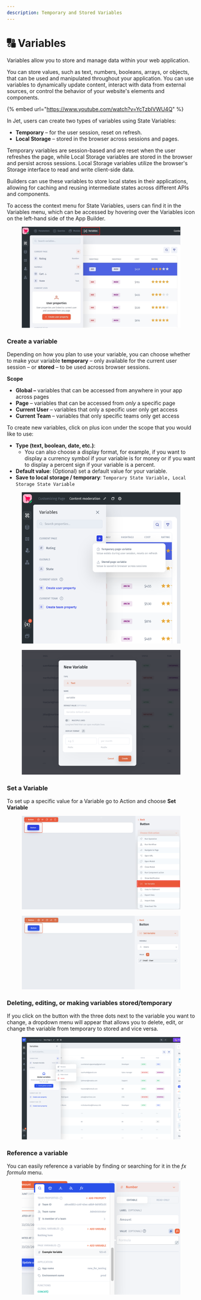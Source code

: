 ```yaml
---
description: Temporary and Stored Variables
---
```


# 🔠 Variables

Variables allow you to store and manage data within your web application.

You can store values, such as text, numbers, booleans, arrays, or objects, that can be used and manipulated throughout your application. You can use variables to dynamically update content, interact with data from external sources, or control the behavior of your website's elements and components.

{% embed url="https://www.youtube.com/watch?v=YcTzbIVWU4Q" %}

In Jet, users can create two types of variables using State Variables:&#x20;

* **Temporary** – for the user session, reset on refresh.
* **Local Storage** – stored in the browser across sessions and pages.

Temporary variables are session-based and are reset when the user refreshes the page, while Local Storage variables are stored in the browser and persist across sessions. Local Storage variables utilize the browser's Storage interface to read and write client-side data.

Builders can use these variables to store local states in their applications, allowing for caching and reusing intermediate states across different APIs and components.

To access the context menu for State Variables, users can find it in the Variables menu, which can be accessed by hovering over the Variables icon on the left-hand side of the App Builder.

<figure><img src="../../.gitbook/assets/var1.jpg" alt=""><figcaption></figcaption></figure>

### **Create a variable**

Depending on how you plan to use your variable, you can choose whether to make your variable **temporary** – only available for the current user session – or **stored** – to be used across browser sessions.

**Scope**

* **Global –** variables that can be accessed from anywhere in your app across pages&#x20;
* **Page** – variables that can be accessed from _only_ a specific page
* **Current User** – variables that only a specific user only get access
* **Current Team** – variables that only specific teams only get access

To create new variables, click on plus icon under the scope that you would like to use:

* **Type (text, boolean, date, etc.)**:
  * You can also choose a display format, for example, if you want to display a currency symbol if your variable is for money or if you want to display a percent sign if your variable is a percent.
* **Default value**:  (Optional) set a default value for your variable.
* **Save to local storage / temporary**: `Temporary State Variable, Local Storage State Variable`

<figure><img src="../../.gitbook/assets/image (8) (2).png" alt=""><figcaption></figcaption></figure>

<figure><img src="../../.gitbook/assets/image (12).png" alt=""><figcaption></figcaption></figure>

### **Set a Variable**

To set up a specific value for a Variable go to Action and choose **Set Variable**

<figure><img src="../../.gitbook/assets/setup.jpg" alt=""><figcaption></figcaption></figure>

<figure><img src="../../.gitbook/assets/image (7) (1).png" alt=""><figcaption></figcaption></figure>

###

### **Deleting, editing, or making variables stored/temporary**

If you click on the button with the three dots next to the variable you want to change, a dropdown menu will appear that allows you to delete, edit, or change the variable from temporary to stored and vice versa.

<figure><img src="../../.gitbook/assets/Снимок экрана 2023-03-27 в 15.21.41.png" alt=""><figcaption></figcaption></figure>

### **Reference a variable**

You can easily reference a variable by finding or searching for it in the _ƒx formula_ menu.

<figure><img src="../../.gitbook/assets/Снимок экрана 2023-03-27 в 15.26.04.png" alt=""><figcaption></figcaption></figure>
